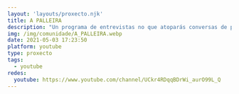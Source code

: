 ```yaml
---
layout: 'layouts/proxecto.njk'
title: A PALLEIRA
description: "Un programa de entrevistas no que atoparás conversas de persoas da cultura e da nosa contorna. \nFalamos arredor de cousas interesantes das súas vidas, pero tamén do cotián.\n\n\U0001F3B6 Tamén en formato podcast en Spotify\n⚓ Somos @armadinhxs\n\nNon olvides subscribirte e síguenos nas nosas redes!\n\n- E-mail: apalleira@armadinha.gal"
img: /img/comunidade/A_PALLEIRA.webp
date: 2021-05-03 17:23:50
platform: youtube
type: proxecto
tags:
  - youtube
redes:
  youtube: https://www.youtube.com/channel/UCkr4RDqqBDrWi_aurO99L_Q
---
```


